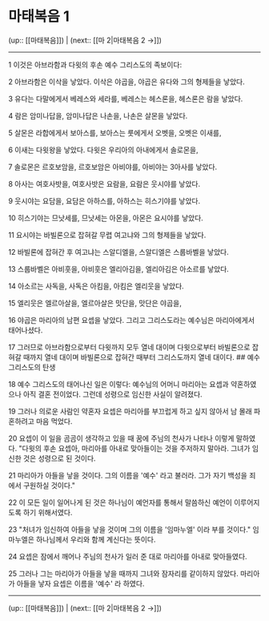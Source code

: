 # 마태복음 1

(up:: [[마태복음]]) | (next:: [[마 2|마태복음 2 →]])

***




1 
이것은 아브라함과 다윗의 후손 예수 그리스도의 족보이다: 



2 
아브라함은 이삭을 낳았다. 이삭은 야곱을, 야곱은 유다와 그의 형제들을 낳았다. 



3 
유다는 다말에게서 베레스와 세라를, 베레스는 헤스론을, 헤스론은 람을 낳았다. 



4 
람은 암미나답을, 암미나답은 나손을, 나손은 살몬을 낳았다. 



5 
살몬은 라합에게서 보아스를, 보아스는 룻에게서 오벳을, 오벳은 이새를, 



6 
이새는 다윗왕을 낳았다. 다윗은 우리아의 아내에게서 솔로몬을, 



7 
솔로몬은 르호보암을, 르호보암은 아비야를, 아비야는 3아사를 낳았다. 



8 
아사는 여호사밧을, 여호사밧은 요람을, 요람은 웃시야를 낳았다. 



9 
웃시야는 요담을, 요담은 아하스를, 아하스는 히스기야를 낳았다. 



10 
히스기야는 므낫세를, 므낫세는 아몬을, 아몬은 요시야를 낳았다. 



11 
요시야는 바빌론으로 잡혀갈 무렵 여고냐와 그의 형제들을 낳았다. 



12 
바빌론에 잡혀간 후 여고냐는 스알디엘을, 스알디엘은 스룹바벨을 낳았다. 



13 
스룹바벨은 아비훗을, 아비훗은 엘리아김을, 엘리아김은 아소르를 낳았다. 



14 
아소르는 사독을, 사독은 아킴을, 아킴은 엘리웃을 낳았다. 



15 
엘리웃은 엘르아살을, 엘르아살은 맛단을, 맛단은 야곱을, 



16 
야곱은 마리아의 남편 요셉을 낳았다. 그리고 그리스도라는 예수님은 마리아에게서 태어나셨다. 



17 
그러므로 아브라함으로부터 다윗까지 모두 열네 대이며 다윗으로부터 바빌론으로 잡혀갈 때까지 열네 대이며 바빌론으로 잡혀간 때부터 그리스도까지 열네 대이다. ## 예수 그리스도의 탄생 



18 
예수 그리스도의 태어나신 일은 이렇다: 예수님의 어머니 마리아는 요셉과 약혼하였으나 아직 결혼 전이었다. 그런데 성령으로 임신한 사실이 알려졌다. 



19 
그러나 의로운 사람인 약혼자 요셉은 마리아를 부끄럽게 하고 싶지 않아서 남 몰래 파혼하려고 마음 먹었다. 



20 
요셉이 이 일을 곰곰이 생각하고 있을 때 꿈에 주님의 천사가 나타나 이렇게 말하였다. "다윗의 후손 요셉아, 마리아를 아내로 맞아들이는 것을 주저하지 말아라. 그녀가 임신한 것은 성령으로 된 것이다. 



21 
마리아가 아들을 낳을 것이다. 그의 이름을 '예수' 라고 불러라. 그가 자기 백성을 죄에서 구원하실 것이다." 



22 
이 모든 일이 일어나게 된 것은 하나님이 예언자를 통해서 말씀하신 예언이 이루어지도록 하기 위해서였다. 



23 
"처녀가 임신하여 아들을 낳을 것이며 그의 이름을 '임마누엘' 이라 부를 것이다." 임마누엘은 하나님께서 우리와 함께 계신다는 뜻이다. 



24 
요셉은 잠에서 깨어나 주님의 천사가 일러 준 대로 마리아를 아내로 맞아들였다. 



25 
그러나 그는 마리아가 아들을 낳을 때까지 그녀와 잠자리를 같이하지 않았다. 마리아가 아들을 낳자 요셉은 이름을 '예수' 라 하였다.

***

(up:: [[마태복음]]) | (next:: [[마 2|마태복음 2 →]])

